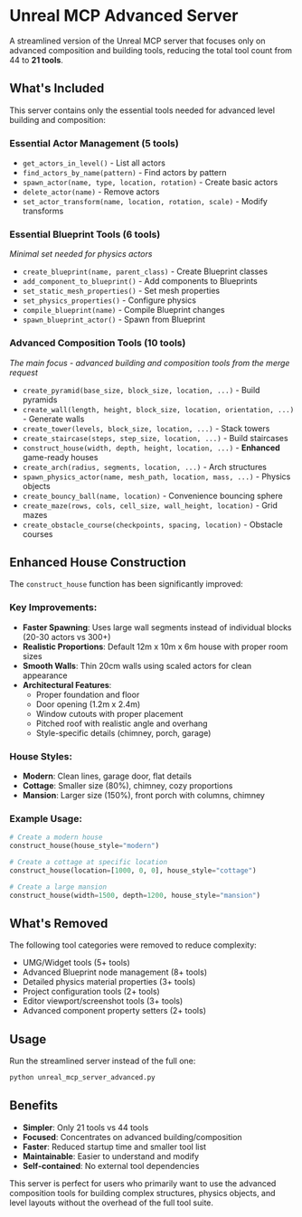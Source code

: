 # Unreal MCP Advanced Server

A streamlined version of the Unreal MCP server that focuses only on advanced composition and building tools, reducing the total tool count from 44 to **21 tools**.

## What's Included

This server contains only the essential tools needed for advanced level building and composition:

### Essential Actor Management (5 tools)
- `get_actors_in_level()` - List all actors
- `find_actors_by_name(pattern)` - Find actors by pattern
- `spawn_actor(name, type, location, rotation)` - Create basic actors
- `delete_actor(name)` - Remove actors
- `set_actor_transform(name, location, rotation, scale)` - Modify transforms

### Essential Blueprint Tools (6 tools)
*Minimal set needed for physics actors*
- `create_blueprint(name, parent_class)` - Create Blueprint classes
- `add_component_to_blueprint()` - Add components to Blueprints
- `set_static_mesh_properties()` - Set mesh properties
- `set_physics_properties()` - Configure physics
- `compile_blueprint(name)` - Compile Blueprint changes
- `spawn_blueprint_actor()` - Spawn from Blueprint

### Advanced Composition Tools (10 tools)
*The main focus - advanced building and composition tools from the merge request*
- `create_pyramid(base_size, block_size, location, ...)` - Build pyramids
- `create_wall(length, height, block_size, location, orientation, ...)` - Generate walls
- `create_tower(levels, block_size, location, ...)` - Stack towers
- `create_staircase(steps, step_size, location, ...)` - Build staircases
- `construct_house(width, depth, height, location, ...)` - **Enhanced** game-ready houses
- `create_arch(radius, segments, location, ...)` - Arch structures
- `spawn_physics_actor(name, mesh_path, location, mass, ...)` - Physics objects
- `create_bouncy_ball(name, location)` - Convenience bouncing sphere
- `create_maze(rows, cols, cell_size, wall_height, location)` - Grid mazes
- `create_obstacle_course(checkpoints, spacing, location)` - Obstacle courses

## Enhanced House Construction

The `construct_house` function has been significantly improved:

### Key Improvements:
- **Faster Spawning**: Uses large wall segments instead of individual blocks (20-30 actors vs 300+)
- **Realistic Proportions**: Default 12m x 10m x 6m house with proper room sizes
- **Smooth Walls**: Thin 20cm walls using scaled actors for clean appearance
- **Architectural Features**: 
  - Proper foundation and floor
  - Door opening (1.2m x 2.4m)
  - Window cutouts with proper placement
  - Pitched roof with realistic angle and overhang
  - Style-specific details (chimney, porch, garage)

### House Styles:
- **Modern**: Clean lines, garage door, flat details
- **Cottage**: Smaller size (80%), chimney, cozy proportions  
- **Mansion**: Larger size (150%), front porch with columns, chimney

### Example Usage:
```python
# Create a modern house
construct_house(house_style="modern")

# Create a cottage at specific location
construct_house(location=[1000, 0, 0], house_style="cottage")

# Create a large mansion
construct_house(width=1500, depth=1200, house_style="mansion")
```

## What's Removed

The following tool categories were removed to reduce complexity:
- UMG/Widget tools (5+ tools)
- Advanced Blueprint node management (8+ tools)
- Detailed physics material properties (3+ tools)
- Project configuration tools (2+ tools)
- Editor viewport/screenshot tools (3+ tools)
- Advanced component property setters (2+ tools)

## Usage

Run the streamlined server instead of the full one:

```bash
python unreal_mcp_server_advanced.py
```

## Benefits

- **Simpler**: Only 21 tools vs 44 tools
- **Focused**: Concentrates on advanced building/composition
- **Faster**: Reduced startup time and smaller tool list
- **Maintainable**: Easier to understand and modify
- **Self-contained**: No external tool dependencies

This server is perfect for users who primarily want to use the advanced composition tools for building complex structures, physics objects, and level layouts without the overhead of the full tool suite. 